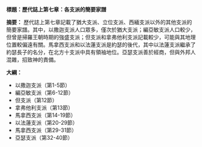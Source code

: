 **標題：歷代誌上第七章：各支派的簡要家譜**

**摘要：**
歷代誌上第七章記載了猶大支派、立位支派、西緬支派以外的其他支派的簡要家譜。其中，以撒迦支派人口眾多，僅次於猶大支派；編亞敏支派人口較少，但曾是掃羅王朝時期的強盛支派；但支派和拿弗他利支派記載較少，可能與其地理位置較偏遠有關。馬拿西支派和以法蓮支派是約瑟的後代，其中以法蓮支派繼承了約瑟長子的名分，在北方十支派中具有領袖地位。亞瑟支派善於經商，但與外邦人混雜，招致神的責備。

**大綱：**

* 以撒迦支派（第1-5節）
* 編亞敏支派（第6-12節）
* 但支派（第12節）
* 拿弗他利支派（第13節）
* 馬拿西支派（第14-19節）
* 以法蓮支派（第20-29節）
* 馬拿西支派（第29-31節）
* 亞瑟支派（第32-40節）